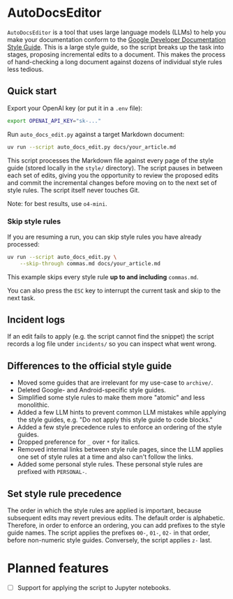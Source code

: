 # AutoDocsEditor

`AutoDocsEditor` is a tool that uses large language models (LLMs) to help you make your documentation conform to the [Google Developer Documentation Style Guide](https://developers.google.com/style). This is a large style guide, so the script breaks up the task into stages, proposing incremental edits to a document. This makes the process of hand-checking a long document against dozens of individual style rules less tedious.

## Quick start

Export your OpenAI key (or put it in a `.env` file):

```bash
export OPENAI_API_KEY="sk-..."
```

Run `auto_docs_edit.py` against a target Markdown document:


```bash
uv run --script auto_docs_edit.py docs/your_article.md
```

This script processes the Markdown file against every page of the style guide (stored locally in the `style/` directory). The script pauses in between each set of edits, giving you the opportunity to review the proposed edits and commit the incremental changes before moving on to the next set of style rules. The script itself never touches Git.

Note: for best results, use `o4-mini`.

### Skip style rules

If you are resuming a run, you can skip style rules you have already processed:

```bash
uv run --script auto_docs_edit.py \
    --skip-through commas.md docs/your_article.md
```

This example skips every style rule **up to and including** `commas.md`.

You can also press the `ESC` key to interrupt the current task and skip to the next task.

## Incident logs

If an edit fails to apply (e.g. the script cannot find the snippet) the script records a log file under `incidents/` so you can inspect what went wrong.

## Differences to the official style guide

- Moved some guides that are irrelevant for my use-case to `archive/`.
- Deleted Google- and Android-specific style guides.
- Simplified some style rules to make them more "atomic" and less monolithic.
- Added a few LLM hints to prevent common LLM mistakes while applying the style guides, e.g. "Do not apply this style guide to code blocks."
- Added a few style precedence rules to enforce an ordering of the style guides.
- Dropped preference for `_` over `*` for italics.
- Removed internal links between style rule pages, since the LLM applies one set of style rules at a time and also can't follow the links.
- Added some personal style rules. These personal style rules are prefixed with `PERSONAL-`.

## Set style rule precedence

The order in which the style rules are applied is important, because subsequent edits may revert previous edits. The default order is alphabetic. Therefore, in order to enforce an ordering, you can add prefixes to the style guide names. The script applies the prefixes `00-`, `01-`, `02-` in that order, before non-numeric style guides. Conversely, the script applies `z-` last.

# Planned features

- [ ] Support for applying the script to Jupyter notebooks.
